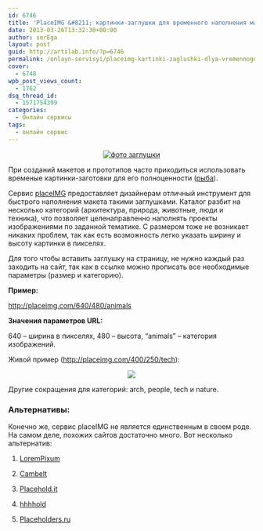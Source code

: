 ```yaml
---
id: 6746
title: 'PlaceIMG &#8211; картинки-заглушки для временного наполнения макетов'
date: 2013-03-26T13:32:30+00:00
author: serEga
layout: post
guid: http://artslab.info/?p=6746
permalink: /onlayn-servisyi/placeimg-kartinki-zaglushki-dlya-vremennogo-napolneniya-maketov/
cover:
  - 6748
wpb_post_views_count:
  - 1762
dsq_thread_id:
  - 1571754399
categories:
  - Онлайн сервисы
tags:
  - онлайн сервис
---
```

<center>
  <a href="http://img.artslab.info/riba_dlya_maketa.jpg"><img src="http://img.artslab.info/riba_dlya_maketa-300x188.jpg" alt="фото заглушки" class="aligncenter size-medium wp-image-6747" srcset="http://img.artslab.info/riba_dlya_maketa-300x188.jpg 300w, http://img.artslab.info/riba_dlya_maketa.jpg 925w" sizes="(max-width: 300px) 100vw, 300px" /></a>
</center>

При созданий макетов и прототипов часто приходиться использовать временые картинки-заготовки для его полноценности (<a href="ru.wikipedia.org/wiki/Рыба_(заготовка)" target="">рыба</a>).

Сервис <a href="http://placeimg.com/" target="_blank">placeIMG</a> предоставляет дизайнерам отличный инструмент для быстрого наполнения макета такими заглушками. Каталог разбит на несколько категорий (архитектура, природа, животные, люди и техника), что позволяет целенаправленно наполнять проекты изображениями по заданной тематике. С размером тоже не возникает никаких проблем, так как есть возможность легко указать ширину и высоту картинки в пикселях.

<!--more-->

Для того чтобы вставить заглушку на страницу, не нужно каждый раз заходить на сайт, так как в ссылке можно прописать все необходимые параметры (размер и категорию).

**Пример:**

http://placeimg.com/640/480/animals

**Значения параметров URL:**

640 &#8211; ширина в пикселях, 480 &#8211; высота, &#8220;animals&#8221; &#8211; категория изображений.

Живой пример (http://placeimg.com/400/250/tech):

<center>
  <img src="http://placeimg.com/400/250/tech" />
</center>

Другие сокращения для категорий: arch, people, tech и nature.

### Альтернативы:

Конечно же, сервис placeIMG не является единственным в своем роде. На самом деле, похожих сайтов достаточно много. Вот несколько альтернатив:

1. [LoremPixum](http://artslab.info/onlayn-servisyi/lorempixum-generator-sluchainih-kartinok-dlya-maketov/)

2. <a href="http://cambelt.co/" target="_blank">Cambelt</a>

3. <a href="http://placehold.it/" target="_blank">Placehold.it</a>

4. <a href="http://hhhhold.com/" target="_blank">hhhhold</a>

5. <a href="http://www.placeholders.ru/" target="_blank">Placeholders.ru</a>